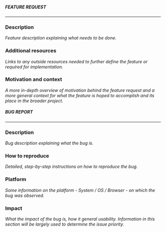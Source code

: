 <!-- Make sure you've read README.md and CONTRIBUTING.md -->

<!-- Make sure the issue title clearly identifies the issue while keeping it reasonably short and readable. It should be easy to remember what the issue is just from the title. -->

<!-- THE FOLLOWING SHOULD BE UN-COMMENTED AND FILLED IN AS BECOMES AVAILABLE -->
<!--
  **BRANCH**: `issue/NN-snake-cased-issue-title`
  ---
-->


<!-- KEEP THE TEMPLATE APPROPRIATE FOR THE TYPE OF ISSUE YOU'RE CREATING -->

<!-- FEATURE REQUEST TEMPLATE -->
##### **FEATURE REQUEST**
---

### Description
_Feature description explaining what needs to be done._

### Additional resources
_Links to any outside resources needed to further define the feature or required for implementation._

### Motivation and context
_A more in-depth overview of motivation behind the feature request and a more general context for what the feature is hoped to accomplish and its place in the broader project._

<!-- BUG REPORT TEMPLATE -->
##### **BUG REPORT**
---

### Description
_Bug description explaining what the bug is._

### How to reproduce
_Detailed, step-by-step instructions on how to reproduce the bug._

### Platform
_Some information on the platform - System / OS / Browser - on which the bug was observed._

### Impact
_What the impact of the bug is, how it general usability. Information in this section will be largely used to determine the issue priority._
  